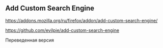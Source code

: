 ## Add Custom Search Engine
<a href="https://addons.mozilla.org/ru/firefox/addon/add-custom-search-engine/" target="_blank">https://addons.mozilla.org/ru/firefox/addon/add-custom-search-engine/</a>

<a href="https://github.com/evilpie/add-custom-search-engine" target="_blank">https://github.com/evilpie/add-custom-search-engine</a>

Переведенная версия
